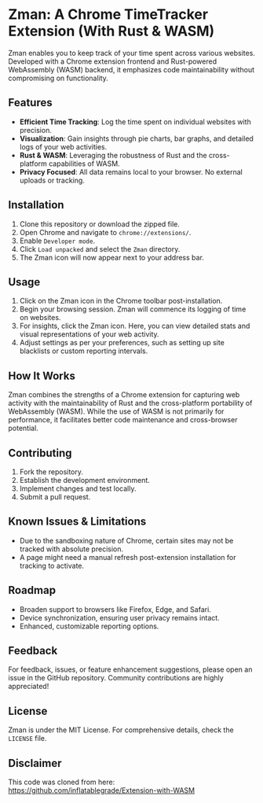# Zman: A Chrome TimeTracker Extension (With Rust & WASM)

Zman enables you to keep track of your time spent across various websites. Developed with a Chrome extension frontend and Rust-powered WebAssembly (WASM) backend, it emphasizes code maintainability without compromising on functionality.

## Features

- **Efficient Time Tracking**: Log the time spent on individual websites with precision.
- **Visualization**: Gain insights through pie charts, bar graphs, and detailed logs of your web activities.
- **Rust & WASM**: Leveraging the robustness of Rust and the cross-platform capabilities of WASM.
- **Privacy Focused**: All data remains local to your browser. No external uploads or tracking.

## Installation

1. Clone this repository or download the zipped file.
2. Open Chrome and navigate to `chrome://extensions/`.
3. Enable `Developer mode`.
4. Click `Load unpacked` and select the `Zman` directory.
5. The Zman icon will now appear next to your address bar.

## Usage

1. Click on the Zman icon in the Chrome toolbar post-installation.
2. Begin your browsing session. Zman will commence its logging of time on websites.
3. For insights, click the Zman icon. Here, you can view detailed stats and visual representations of your web activity.
4. Adjust settings as per your preferences, such as setting up site blacklists or custom reporting intervals.

## How It Works

Zman combines the strengths of a Chrome extension for capturing web activity with the maintainability of Rust and the cross-platform portability of WebAssembly (WASM). While the use of WASM is not primarily for performance, it facilitates better code maintenance and cross-browser potential.

## Contributing

1. Fork the repository.
2. Establish the development environment.
3. Implement changes and test locally.
4. Submit a pull request.

## Known Issues & Limitations

- Due to the sandboxing nature of Chrome, certain sites may not be tracked with absolute precision.
- A page might need a manual refresh post-extension installation for tracking to activate.

## Roadmap

- Broaden support to browsers like Firefox, Edge, and Safari.
- Device synchronization, ensuring user privacy remains intact.
- Enhanced, customizable reporting options.

## Feedback

For feedback, issues, or feature enhancement suggestions, please open an issue in the GitHub repository. Community contributions are highly appreciated!

## License

Zman is under the MIT License. For comprehensive details, check the `LICENSE` file.

## Disclaimer

This code was cloned from here: https://github.com/inflatablegrade/Extension-with-WASM
